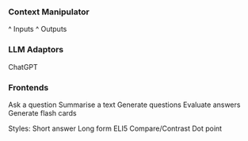 

### Context Manipulator
^ Inputs ^ Outputs

### LLM Adaptors 
ChatGPT

### Frontends

Ask a question
Summarise a text
Generate questions
Evaluate answers
Generate flash cards

Styles:
Short answer
Long form
ELI5 
Compare/Contrast
Dot point